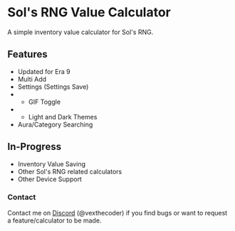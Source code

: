# Sol's RNG Value Calculator

A simple inventory value calculator for Sol's RNG.


## Features

- Updated for Era 9
- Multi Add
- Settings (Settings Save)
- - GIF Toggle
- - Light and Dark Themes
- Aura/Category Searching


## In-Progress

- Inventory Value Saving
- Other Sol's RNG related calculators
- Other Device Support


### Contact
Contact me on [Discord](https://discord.com/users/1018875765565177976) (@vexthecoder) if you find bugs or want to request a feature/calculator to be made.
